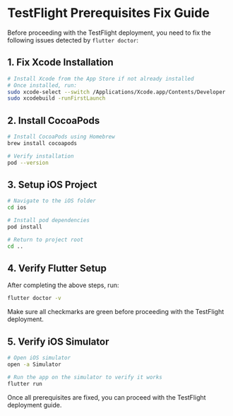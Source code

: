 # TestFlight Prerequisites Fix Guide

Before proceeding with the TestFlight deployment, you need to fix the following issues detected by `flutter doctor`:

## 1. Fix Xcode Installation

```bash
# Install Xcode from the App Store if not already installed
# Once installed, run:
sudo xcode-select --switch /Applications/Xcode.app/Contents/Developer
sudo xcodebuild -runFirstLaunch
```

## 2. Install CocoaPods

```bash
# Install CocoaPods using Homebrew
brew install cocoapods

# Verify installation
pod --version
```

## 3. Setup iOS Project

```bash
# Navigate to the iOS folder
cd ios

# Install pod dependencies
pod install

# Return to project root
cd ..
```

## 4. Verify Flutter Setup

After completing the above steps, run:

```bash
flutter doctor -v
```

Make sure all checkmarks are green before proceeding with the TestFlight deployment.

## 5. Verify iOS Simulator

```bash
# Open iOS simulator
open -a Simulator

# Run the app on the simulator to verify it works
flutter run
```

Once all prerequisites are fixed, you can proceed with the TestFlight deployment guide. 